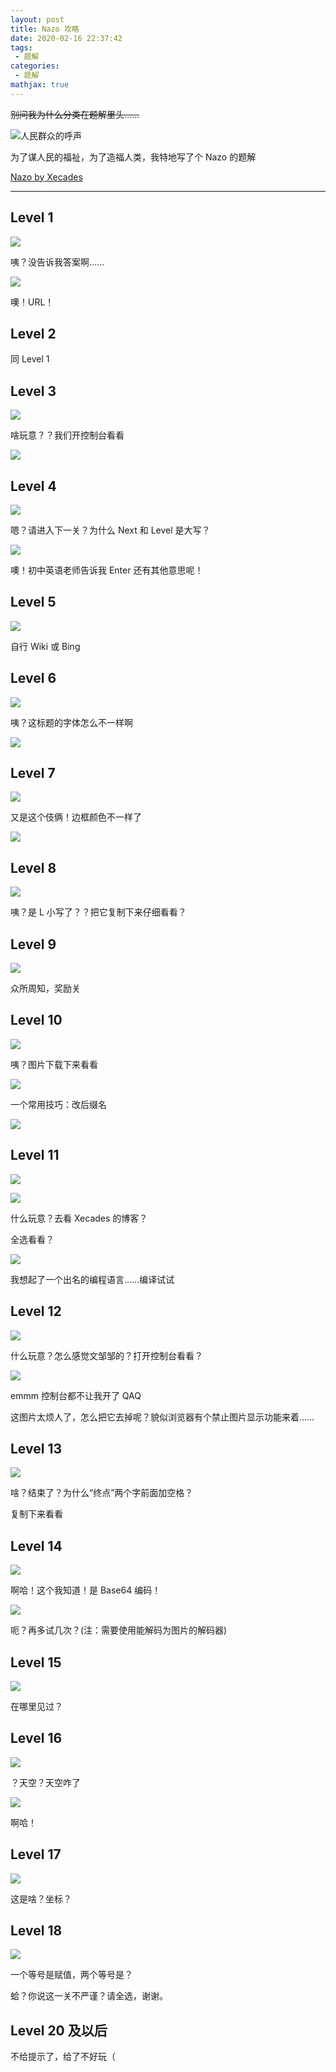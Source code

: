 ```yaml
---
layout: post
title: Nazo 攻略
date: 2020-02-16 22:37:42
tags:
 - 题解
categories:
 - 题解
mathjax: true
---
```


~~别问我为什么分类在题解里头……~~

![人民群众的呼声](https://cdn.xecades.xyz/image/NazoXecades-pic1.png)

为了谋人民的福祉，为了造福人类，我特地写了个 Nazo 的题解

<a href="https://nazo.xecades.xyz/" class="LinkCard">Nazo by Xecades</a>

<!-- more -->

---
## Level 1

![](https://cdn.xecades.xyz/image/NazoXecades-pic2.png)

咦？没告诉我答案啊……

![](https://cdn.xecades.xyz/image/NazoXecades-pic3.png)

噢！URL！

## Level 2

同 Level 1

## Level 3

![](https://cdn.xecades.xyz/image/NazoXecades-pic4.png)

啥玩意？？我们开控制台看看

![](https://cdn.xecades.xyz/image/NazoXecades-pic5.png)

## Level 4

![](https://cdn.xecades.xyz/image/NazoXecades-pic6.png)

嗯？请进入下一关？为什么 Next 和 Level 是大写？

![](https://cdn.xecades.xyz/image/NazoXecades-pic7.png)

噢！初中英语老师告诉我 Enter 还有其他意思呢！

## Level 5

![](https://cdn.xecades.xyz/image/NazoXecades-pic8.png)

自行 Wiki 或 Bing

## Level 6

![](https://cdn.xecades.xyz/image/NazoXecades-pic9.png)

咦？这标题的字体怎么不一样啊

![](https://cdn.xecades.xyz/image/NazoXecades-pic10.png)

## Level 7

![](https://cdn.xecades.xyz/image/NazoXecades-pic11.png)

又是这个伎俩！边框颜色不一样了

![](https://cdn.xecades.xyz/image/NazoXecades-pic12.png)

## Level 8

![](https://cdn.xecades.xyz/image/NazoXecades-pic13.png)

咦？是 L 小写了？？把它复制下来仔细看看？

## Level 9

![](https://cdn.xecades.xyz/image/NazoXecades-pic14.png)

众所周知，奖励关

## Level 10

![](https://cdn.xecades.xyz/image/NazoXecades-pic15.png)

咦？图片下载下来看看

![](https://cdn.xecades.xyz/image/NazoXecades-pic16.png)

一个常用技巧：改后缀名

![](https://cdn.xecades.xyz/image/NazoXecades-pic17.png)

## Level 11

![](https://cdn.xecades.xyz/image/NazoXecades-pic18.png)

![](https://cdn.xecades.xyz/image/NazoXecades-pic19.png)

什么玩意？去看 Xecades 的博客？

全选看看？

![](https://cdn.xecades.xyz/image/NazoXecades-pic20.png)

我想起了一个出名的编程语言……编译试试

## Level 12

![](https://cdn.xecades.xyz/image/NazoXecades-pic21.png)

什么玩意？怎么感觉文邹邹的？打开控制台看看？

![](https://cdn.xecades.xyz/image/NazoXecades-pic22.png)

emmm 控制台都不让我开了 QAQ

这图片太烦人了，怎么把它去掉呢？貌似浏览器有个禁止图片显示功能来着……

## Level 13

![](https://cdn.xecades.xyz/image/NazoXecades-pic23.png)

啥？结束了？为什么“终点”两个字前面加空格？

复制下来看看

## Level 14

![](https://cdn.xecades.xyz/image/NazoXecades-pic24.png)

啊哈！这个我知道！是 Base64 编码！

![](https://cdn.xecades.xyz/image/NazoXecades-pic25.png)

呃？再多试几次？(注：需要使用能解码为图片的解码器)

## Level 15

![](https://cdn.xecades.xyz/image/NazoXecades-pic26.png)

在哪里见过？

## Level 16

![](https://cdn.xecades.xyz/image/NazoXecades-pic27.png)

？天空？天空咋了

![](https://cdn.xecades.xyz/image/NazoXecades-pic28.png)

啊哈！

## Level 17

![](https://cdn.xecades.xyz/image/NazoXecades-pic29.png)

这是啥？坐标？

## Level 18

![](https://cdn.xecades.xyz/image/NazoXecades-pic30.png)

一个等号是赋值，两个等号是？

蛤？你说这一关不严谨？请全选，谢谢。

## Level 20 及以后

不给提示了，给了不好玩（